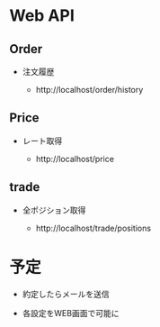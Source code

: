 # Web API

## Order

* 注文履歴

    - http://localhost/order/history

## Price

* レート取得

    - http://localhost/price

## trade

* 全ポジション取得

    - http://localhost/trade/positions

# 予定

* 約定したらメールを送信

* 各設定をWEB画面で可能に